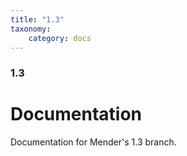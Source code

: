 ```yaml
---
title: "1.3"
taxonomy:
    category: docs
---
```


### 1.3

# Documentation

Documentation for Mender's 1.3 branch.
